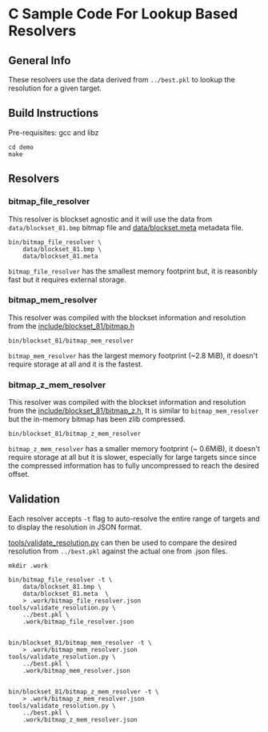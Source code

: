 # C Sample Code For Lookup Based Resolvers

## General Info

These resolvers use the data derived from `../best.pkl` to lookup the resolution for a given target.


## Build Instructions

Pre-requisites: gcc and libz

    cd demo
    make

## Resolvers

### bitmap_file_resolver

This resolver is blockset agnostic and it will use the data from `data/blockset_81.bmp` bitmap file and [data/blockset.meta](data/blockset.meta) metadata file.

    bin/bitmap_file_resolver \
        data/blockset_81.bmp \
        data/blockset_81.meta

`bitmap_file_resolver` has the smallest memory footprint but, it is reasonbly fast but it requires external storage.

### bitmap_mem_resolver

This resolver was compiled with the blockset information and resolution from the [include/blockset_81/bitmap.h](include/blockset_81/bitmap.h)

    bin/blockset_81/bitmap_mem_resolver

`bitmap_mem_resolver` has the largest memory footprint (~2.8 MiB), it doesn't require storage at all and it is the fastest.

### bitmap_z_mem_resolver

This resolver was compiled with the blockset information and resolution from the [include/blockset_81/bitmap_z.h](include/blockset_81/bitmap_z.h), It is similar to `bitmap_mem_resolver` but the in-memory bitmap has been zlib compressed.

    bin/blockset_81/bitmap_z_mem_resolver

`bitmap_z_mem_resolver` has a smaller memory footprint (~ 0.6MiB), it doesn't require storage at all but it is slower, especially for large targets since since the compressed information has to fully uncompressed to reach the desired offset.

## Validation

Each resolver accepts `-t` flag to auto-resolve the entire range of targets and to display the resolution in JSON format.

[tools/validate_resolution.py](tools/validate_resolution.py) can then be used to compare the desired resolution from `../best.pkl` against the actual one from .json files.

    mkdir .work
 
    bin/bitmap_file_resolver -t \
        data/blockset_81.bmp \
        data/blockset_81.meta  \
        > .work/bitmap_file_resolver.json
    tools/validate_resolution.py \
        ../best.pkl \
        .work/bitmap_file_resolver.json

    
    bin/blockset_81/bitmap_mem_resolver -t \
        > .work/bitmap_mem_resolver.json
    tools/validate_resolution.py \
        ../best.pkl \
        .work/bitmap_mem_resolver.json

    
    bin/blockset_81/bitmap_z_mem_resolver -t \
        > .work/bitmap_z_mem_resolver.json
    tools/validate_resolution.py \
        ../best.pkl \
        .work/bitmap_z_mem_resolver.json


